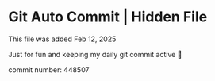 # Git Auto Commit | Hidden File

This file was added Feb 12, 2025

Just for fun and keeping my daily git commit active 🤪

commit number: 448507
